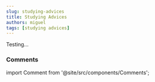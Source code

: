 ```yaml
---
slug: studying-advices
title: Studying Advices
authors: miguel
tags: [studying advices]
---
```


Testing...

### Comments
import Comment from '@site/src/components/Comments';

<Comment></Comment>